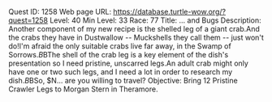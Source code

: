 Quest ID: 1258
Web page URL: https://database.turtle-wow.org/?quest=1258
Level: 40
Min Level: 33
Race: 77
Title: ... and Bugs
Description: Another component of my new recipe is the shelled leg of a giant crab.And the crabs they have in Dustwallow -- Muckshells they call them -- just won't do!I'm afraid the only suitable crabs live far away, in the Swamp of Sorrows.$B$BThe shell of the crab leg is a key element of the dish's presentation so I need pristine, unscarred legs.An adult crab might only have one or two such legs, and I need a lot in order to research my dish.$B$BSo, $N... are you willing to travel?
Objective: Bring 12 Pristine Crawler Legs to Morgan Stern in Theramore.
